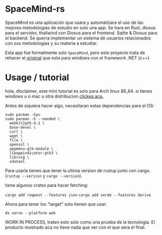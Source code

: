 # SpaceMind-rs

SpaceMind es una aplicación que usara y automatizara el uso de las mejores metodologias de estudio en solo una app. Se hara en Rust, dioxus para el servidor, thailwind con Dioxus para el frontend. Sqlite & Dioxus para el backend. Se querra implementar un sistema de usuarios relacionados con sus metodologías y su materia a estudiar.

Esta app fue formalmente solo `SpaceMind`, pero este proyecto trata de rehacer el [original](https://github.com/realECoficial/SpaceMindFinal) que esta para windows con el framework .NET (c++)
# Usage / tutorial
hola, disclaimer, este mini tutorial es solo para Arch linux 86_64.
si tienes windows u o mac u otra distribucion [clickea aca.](https://dioxuslabs.com/learn/0.6/getting_started/#platform-specific-dependencies)

Antes de siquiera hacer algo, necesitaran estas dependencias para el OS:
```
sudo pacman -Syu
sudo pacman -S --needed \
  webkit2gtk-4.1 \
  base-devel \
  curl \
  wget \
  file \
  openssl \
  appmenu-gtk-module \
  libappindicator-gtk3 \
  librsvg \
  xdotool
```

Para usarla tienes que tener la ultima version de rustup junto con cargo.
(`rustup --version` y `cargo --version`).

tiene algunos crates para hacer fetching:

`cargo add reqwest --features json`
`cargo add serde --features derive`

Ahora para tener los "target" solo tienen que usar: 

`dx serve --platform web`


WORK IN PROCESS, traten esto solo como una prueba de la tecnologia. El producto mostrado aca no tiene nada que ver con el que sera el final.

